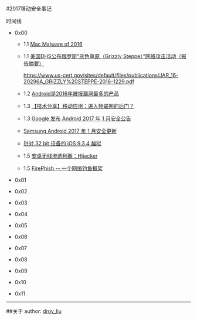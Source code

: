 #2017移动安全事记

时间线

- 0x00	- 1.1 [Mac Malware of 2016](https://objective-see.com/blog/blog_0x16.html)
	- 1.1 [美国DHS公布俄罗斯“灰色草原（Grizzly Steppe）”网络攻击活动（报告摘要）](https://www.easyaq.com/newsdetail/id/888458967.shtml)
		
		https://www.us-cert.gov/sites/default/files/publications/JAR_16-20296A_GRIZZLY%20STEPPE-2016-1229.pdf	- 1.2 [Android是2016年被报漏洞最多的产品](https://www.bleepingcomputer.com/news/security/android-was-2016s-most-vulnerable-product)	- 1.3 [【技术分享】移动应用：进入物联网的后门？  ](http://bobao.360.cn/learning/detail/3363.html)
	
	- 1.3 [Google 发布 Android 2017 年 1 月安全公告](https://source.android.com/security/bulletin/2017-01-01.html)
	- [Samsung Android 2017 年 1 月安全更新](http://security.samsungmobile.com/smrupdate.html)
	- [针对 32 bit 设备的 iOS 9.3.4 越狱](https://fce365.info/jailbreak-news/ios-9-3-4-jailbreak-trident-ipa-released-for-32-bit-devices)
	- 1.5 [安卓无线渗透利器：Hijacker](http://www.freebuf.com/sectool/124156.html)
	- 1.5 [FirePhish -- 一个网络钓鱼框架](https://github.com/Raikia/FirePhish)

- 0x01
- 0x02
- 0x03
- 0x04
- 0x05
- 0x06
- 0x07
- 0x08
- 0x09
- 0x10
- 0x11 




****

##关于
author: [drov_liu](none)